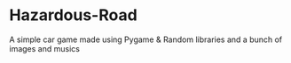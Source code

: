 # Hazardous-Road
A simple car game made using Pygame &amp; Random libraries and a bunch of images and musics
